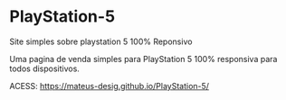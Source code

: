 # PlayStation-5
Site simples sobre playstation 5  100% Reponsivo

Uma pagina de venda simples para PlayStation 5 100% responsiva para todos dispositivos.

ACESS: https://mateus-desig.github.io/PlayStation-5/

